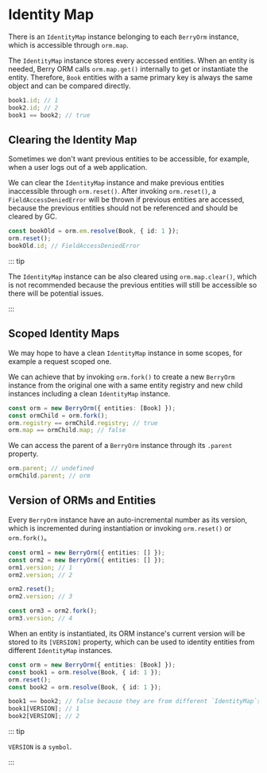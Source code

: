# Identity Map

There is an `IdentityMap` instance belonging to each `BerryOrm` instance, which is accessible through `orm.map`.

The `IdentityMap` instance stores every accessed entities. When an entity is needed, Berry ORM calls `orm.map.get()` internally to get or instantiate the entity. Therefore, `Book` entities with a same primary key is always the same object and can be compared directly.

```ts
book1.id; // 1
book2.id; // 2
book1 == book2; // true
```

## Clearing the Identity Map

Sometimes we don't want previous entities to be accessible, for example, when a user logs out of a web application.

We can clear the `IdentityMap` instance and make previous entities inaccessible through `orm.reset()`. After invoking `orm.reset()`, a `FieldAccessDeniedError` will be thrown if previous entities are accessed, because the previous entities should not be referenced and should be cleared by GC.

```ts
const bookOld = orm.em.resolve(Book, { id: 1 });
orm.reset();
bookOld.id; // FieldAccessDeniedError
```

::: tip

The `IdentityMap` instance can be also cleared using `orm.map.clear()`, which is not recommended because the previous entities will still be accessible so there will be potential issues.

:::

## Scoped Identity Maps

We may hope to have a clean `IdentityMap` instance in some scopes, for example a request scoped one.

We can achieve that by invoking `orm.fork()` to create a new `BerryOrm` instance from the original one with a same entity registry and new child instances including a clean `IdentityMap` instance.

```ts
const orm = new BerryOrm({ entities: [Book] });
const ormChild = orm.fork();
orm.registry == ormChild.registry; // true
orm.map == ormChild.map; // false
```

We can access the parent of a `BerryOrm` instance through its `.parent` property.

```ts
orm.parent; // undefined
ormChild.parent; // orm
```

## Version of ORMs and Entities

Every `BerryOrm` instance have an auto-incremental number as its version, which is incremented during instantiation or invoking `orm.reset()` or `orm.fork()`。

```ts
const orm1 = new BerryOrm({ entities: [] });
const orm2 = new BerryOrm({ entities: [] });
orm1.version; // 1
orm2.version; // 2

orm2.reset();
orm2.version; // 3

const orm3 = orm2.fork();
orm3.version; // 4
```

When an entity is instantiated, its ORM instance's current version will be stored to its `[VERSION]` property, which can be used to identity entities from different `IdentityMap` instances.

```ts
const orm = new BerryOrm({ entities: [Book] });
const book1 = orm.resolve(Book, { id: 1 });
orm.reset();
const book2 = orm.resolve(Book, { id: 1 });

book1 == book2; // false because they are from different `IdentityMap`s
book1[VERSION]; // 1
book2[VERSION]; // 2
```

::: tip

`VERSION` is a `symbol`.

:::
